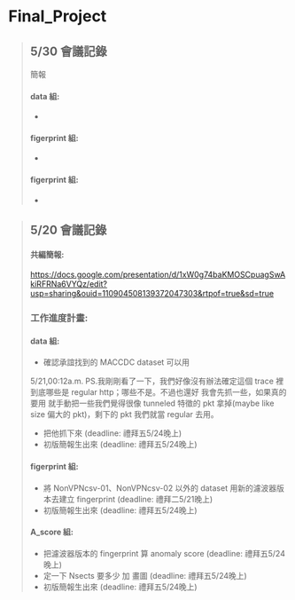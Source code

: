 # Final_Project

>## 5/30 會議記錄
>簡報
>#### data 組:
>-
>#### figerprint 組:
>-
>#### figerprint 組:
>-

>## 5/20 會議記錄
>
>#### 共編簡報:
>
>https://docs.google.com/presentation/d/1xW0g74baKMOSCpuagSwAkiRFRNa6VYQz/edit?usp=sharing&ouid=110904508139372047303&rtpof=true&sd=true
>
>### 工作進度計畫:
>
>#### data 組:
>- 確認承誼找到的 MACCDC dataset 可以用
>  
>  5/21,00:12a.m. PS.我剛剛看了一下，我們好像沒有辦法確定這個 trace 裡到底哪些是 regular http；哪些不是。不過也還好 我會先抓一些，如果真的要用 就手動把一些我們覺得很像 tunneled 特徵的 pkt 拿掉(maybe like size 偏大的 pkt)，剩下的 pkt 我們就當 regular 去用。
>- 把他抓下來 (deadline: 禮拜五5/24晚上)
>- 初版簡報生出來 (deadline: 禮拜五5/24晚上)
>
>#### figerprint 組:
>- 將 NonVPNcsv-01、NonVPNcsv-02 以外的 dataset 用新的濾波器版本去建立 fingerprint (deadline: 禮拜二5/21晚上)
>- 初版簡報生出來 (deadline: 禮拜五5/24晚上)
>
>#### A_score 組:
>- 把濾波器版本的 fingerprint 算 anomaly score (deadline: 禮拜五5/24晚上)
>- 定一下 Nsects 要多少 加 畫圖 (deadline: 禮拜五5/24晚上)
>- 初版簡報生出來 (deadline: 禮拜五5/24晚上)

